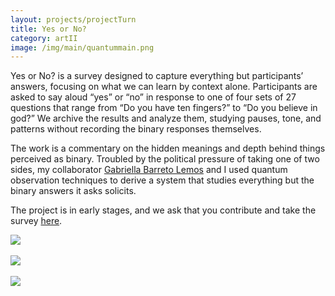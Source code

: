 ```yaml
---
layout: projects/projectTurn
title: Yes or No?
category: artII
image: /img/main/quantummain.png
---
```

<p>Yes or No? is a survey designed to capture everything but participants’ answers, focusing on what we can learn by context alone. Participants are asked to say aloud “yes” or “no” in response to one of four sets of 27 questions that range from “Do you have ten fingers?” to “Do you believe in god?” We archive the results and analyze them, studying pauses, tone, and patterns without recording the binary responses themselves.</p>

<p>The work is a commentary on the hidden meanings and depth behind things perceived as binary. Troubled by the political pressure of taking one of two sides, my collaborator <a href="http://www.nature.com/news/entangled-photons-make-a-picture-from-a-paradox-1.15781">Gabriella Barreto Lemos</a> and I used quantum observation techniques to derive a system that studies everything but the binary answers it asks solicits.</p>

<p>The project is in early stages, and we ask that you contribute and take the survey <a href="https://kaylalewis.github.io/quantum-survey/">here</a>.
</p>

<img src="../../img/q3.png">
<br>
<br>
<img src="../../img/q1.png">
<br>
<br>
<img src="../../img/q2.png">
